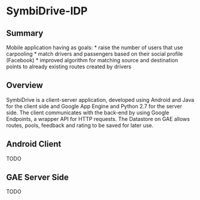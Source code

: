 # SymbiDrive-IDP
<h2>Summary</h2>
Mobile application having as goals:
* raise the number of users that use carpooling
* match drivers and passengers based on their social profile (Facebook)
* improved algorithm for matching source and destination points to already existing routes created by drivers

<h2>Overview</h2>
SymbiDrive is a client-server application, developed using Android and Java for the client side and Google App Engine and Python 2.7 for the server side. The client communicates with the back-end by using Google Endpoints, a wrapper API for HTTP requests. The Datastore on GAE allows routes, pools, feedback and rating to be saved for later use.

<h2>Android Client</h2>
TODO

<h2>GAE Server Side</h2>
TODO
